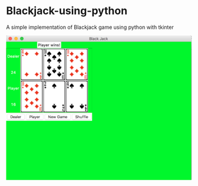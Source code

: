 # Blackjack-using-python

A simple implementation of Blackjack game using python with tkinter

![Screen%20Shot%202018-07-18%20at%2012.09.38%20PM.png](https://github.com/akshaygade/Blackjack-using-python/blob/master/Screen%20Shot%202018-07-18%20at%2012.09.38%20PM.png)


